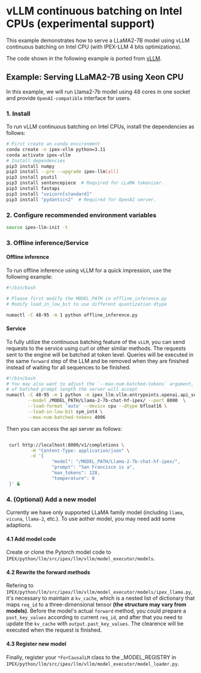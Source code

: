 # vLLM continuous batching on Intel CPUs (experimental support)

This example demonstrates how to serve a LLaMA2-7B model using vLLM continuous batching on Intel CPU (with IPEX-LLM 4 bits optimizations).

The code shown in the following example is ported from [vLLM](https://github.com/vllm-project/vllm/tree/v0.2.1.post1).

## Example: Serving LLaMA2-7B using Xeon CPU

In this example, we will run Llama2-7b model using 48 cores in one socket and provide `OpenAI-compatible` interface for users.

### 1. Install

To run vLLM continuous batching on Intel CPUs, install the dependencies as follows:

```bash
# First create an conda environment
conda create -n ipex-vllm python=3.11
conda activate ipex-vllm
# Install dependencies
pip3 install numpy
pip3 install --pre --upgrade ipex-llm[all]
pip3 install psutil
pip3 install sentencepiece  # Required for LLaMA tokenizer.
pip3 install fastapi
pip3 install "uvicorn[standard]"
pip3 install "pydantic<2"  # Required for OpenAI server.
```

### 2. Configure recommended environment variables

```bash
source ipex-llm-init -t
```

### 3. Offline inference/Service

#### Offline inference

To run offline inference using vLLM for a quick impression, use the following example:

```bash
#!/bin/bash

# Please first modify the MODEL_PATH in offline_inference.py
# Modify load_in_low_bit to use different quantization dtype

numactl -C 48-95 -m 1 python offline_inference.py

```

#### Service

To fully utilize the continuous batching feature of the `vLLM`, you can send requests to the service using curl or other similar methods.  The requests sent to the engine will be batched at token level. Queries will be executed in the same `forward` step of the LLM and be removed when they are finished instead of waiting for all sequences to be finished.

```bash
#!/bin/bash
# You may also want to adjust the `--max-num-batched-tokens` argument, it indicates the hard limit
# of batched prompt length the server will accept
numactl -C 48-95 -m 1 python -m ipex_llm.vllm.entrypoints.openai.api_server \
        --model /MODEL_PATH/Llama-2-7b-chat-hf-ipex/ --port 8000  \
        --load-format 'auto' --device cpu --dtype bfloat16 \
        --load-in-low-bit sym_int4 \
        --max-num-batched-tokens 4096
```

Then you can access the api server as follows:

```bash

 curl http://localhost:8000/v1/completions \
         -H "Content-Type: application/json" \
         -d '{
                 "model": "/MODEL_PATH/Llama-2-7b-chat-hf-ipex/",
                 "prompt": "San Francisco is a",
                 "max_tokens": 128,
                 "temperature": 0
 }' &
```

### 4. (Optional) Add a new model

Currently we have only supported LLaMA family model (including `llama`, `vicuna`, `llama-2`, etc.). To use aother model, you may need add some adaptions.

#### 4.1 Add model code

Create or clone the Pytorch model code to `IPEX/python/llm/src/ipex/llm/vllm/model_executor/models`.

#### 4.2 Rewrite the forward methods

Refering to `IPEX/python/llm/src/ipex/llm/vllm/model_executor/models/ipex_llama.py`, it's necessary to maintain a `kv_cache`, which is a nested list of dictionary that maps `req_id` to a three-dimensional tensor **(the structure may vary from models)**. Before the model's actual `forward` method, you could prepare a `past_key_values` according to current `req_id`, and after that you need to update the `kv_cache` with `output.past_key_values`. The clearence will be executed when the request is finished.

#### 4.3 Register new model

Finally, register your `*ForCausalLM` class to the _MODEL_REGISTRY in `IPEX/python/llm/src/ipex/llm/vllm/model_executor/model_loader.py`.

